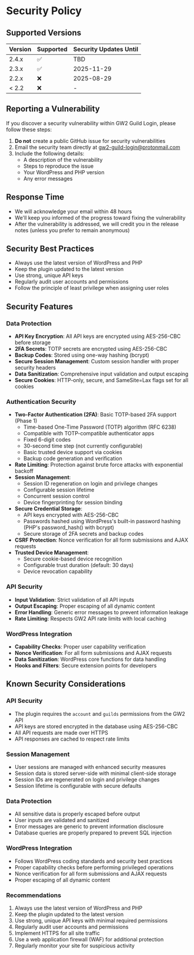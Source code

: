 # Security Policy

## Supported Versions

| Version | Supported          | Security Updates Until |
| ------- | ------------------ | --------------------- |
| 2.4.x   | :white_check_mark: | TBD                   |
| 2.3.x   | :white_check_mark: | 2025-11-29            |
| 2.2.x   | :x:                | 2025-08-29            |
| < 2.2   | :x:                | -                     |

## Reporting a Vulnerability

If you discover a security vulnerability within GW2 Guild Login, please follow these steps:

1. **Do not** create a public GitHub issue for security vulnerabilities
2. Email the security team directly at [gw2-guild-login@protonmail.com](mailto:gw2-guild-login@protonmail.com)
3. Include the following details:
   - A description of the vulnerability
   - Steps to reproduce the issue
   - Your WordPress and PHP version
   - Any error messages

## Response Time

- We will acknowledge your email within 48 hours
- We'll keep you informed of the progress toward fixing the vulnerability
- After the vulnerability is addressed, we will credit you in the release notes (unless you prefer to remain anonymous)

## Security Best Practices

- Always use the latest version of WordPress and PHP
- Keep the plugin updated to the latest version
- Use strong, unique API keys
- Regularly audit user accounts and permissions
- Follow the principle of least privilege when assigning user roles

## Security Features

### Data Protection
- **API Key Encryption**: All API keys are encrypted using AES-256-CBC before storage
- **2FA Secrets**: TOTP secrets are encrypted using AES-256-CBC
- **Backup Codes**: Stored using one-way hashing (bcrypt)
- **Secure Session Management**: Custom session handler with proper security headers
- **Data Sanitization**: Comprehensive input validation and output escaping
- **Secure Cookies**: HTTP-only, secure, and SameSite=Lax flags set for all cookies

### Authentication Security
- **Two-Factor Authentication (2FA)**: Basic TOTP-based 2FA support (Phase 1)
  - Time-based One-Time Password (TOTP) algorithm (RFC 6238)
  - Compatible with TOTP-compatible authenticator apps
  - Fixed 6-digit codes
  - 30-second time step (not currently configurable)
  - Basic trusted device support via cookies
  - Backup code generation and verification
- **Rate Limiting**: Protection against brute force attacks with exponential backoff
- **Session Management**:
  - Session ID regeneration on login and privilege changes
  - Configurable session lifetime
  - Concurrent session control
  - Device fingerprinting for session binding
- **Secure Credential Storage**:
  - API keys encrypted with AES-256-CBC
  - Passwords hashed using WordPress's built-in password hashing (PHP's password_hash() with bcrypt)
  - Secure storage of 2FA secrets and backup codes
- **CSRF Protection**: Nonce verification for all form submissions and AJAX requests
- **Trusted Device Management**:
  - Secure cookie-based device recognition
  - Configurable trust duration (default: 30 days)
  - Device revocation capability

### API Security
- **Input Validation**: Strict validation of all API inputs
- **Output Escaping**: Proper escaping of all dynamic content
- **Error Handling**: Generic error messages to prevent information leakage
- **Rate Limiting**: Respects GW2 API rate limits with local caching

### WordPress Integration
- **Capability Checks**: Proper user capability verification
- **Nonce Verification**: For all form submissions and AJAX requests
- **Data Sanitization**: WordPress core functions for data handling
- **Hooks and Filters**: Secure extension points for developers

## Known Security Considerations

### API Security
- The plugin requires the `account` and `guilds` permissions from the GW2 API
- API keys are stored encrypted in the database using AES-256-CBC
- All API requests are made over HTTPS
- API responses are cached to respect rate limits

### Session Management
- User sessions are managed with enhanced security measures
- Session data is stored server-side with minimal client-side storage
- Session IDs are regenerated on login and privilege changes
- Session lifetime is configurable with secure defaults

### Data Protection
- All sensitive data is properly escaped before output
- User inputs are validated and sanitized
- Error messages are generic to prevent information disclosure
- Database queries are properly prepared to prevent SQL injection

### WordPress Integration
- Follows WordPress coding standards and security best practices
- Proper capability checks before performing privileged operations
- Nonce verification for all form submissions and AJAX requests
- Proper escaping of all dynamic content

### Recommendations
1. Always use the latest version of WordPress and PHP
2. Keep the plugin updated to the latest version
3. Use strong, unique API keys with minimal required permissions
4. Regularly audit user accounts and permissions
5. Implement HTTPS for all site traffic
6. Use a web application firewall (WAF) for additional protection
7. Regularly monitor your site for suspicious activity
